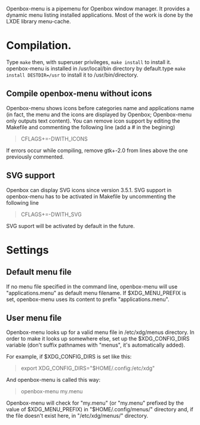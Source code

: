 Openbox-menu is a pipemenu for Openbox window manager. It provides a dynamic
menu listing installed applications. Most of the work is done by the LXDE
library menu-cache.

# Compilation.

Type `make` then, with superuser privileges, `make install` to install it.
openbox-menu is installed in /usr/local/bin directory by default.type
`make install DESTDIR=/usr` to install it to /usr/bin/directory.

## Compile openbox-menu without icons ##

Openbox-menu shows icons before categories name and applications name (in
fact, the menu and the icons are displayed by Openbox; Openbox-menu
only outputs text content). You can remove icon support by editing the
Makefile and commenting the following line (add a # in the begining)

>  CFLAGS+=-DWITH_ICONS

If errors occur while compiling, remove gtk+-2.0 from lines above the one
previously commented.

## SVG support

Openbox can display SVG icons since version 3.5.1. SVG support in openbox-menu
has to be activated in Makefile by uncommenting the following line

>  CFLAGS+=-DWITH_SVG

SVG suport will be activated by default in the future.

# Settings

## Default menu file

If no menu file specified in the command line, openbox-menu will use
"applications.menu" as default menu filename. If $XDG_MENU_PREFIX is set,
openbox-menu uses its content to prefix "applications.menu".

## User menu file

Openbox-menu looks up for a valid menu file in /etc/xdg/menus directory.
In order to make it looks up somewhere else, set up the $XDG_CONFIG_DIRS
variable (don't suffix pathnames with "menus", it's automatically added).

For example, if $XDG_CONFIG_DIRS is set like this:

>  export XDG_CONFIG_DIRS="$HOME/.config:/etc/xdg"

And openbox-menu is called this way:

>  openbox-menu my.menu

Openbox-menu will check for "my.menu" (or "my.menu" prefixed by the value
of $XDG_MENU_PREFIX) in "$HOME/.config/menus/" directory and, if the file
doesn't exist here, in "/etc/xdg/menus/" directory.
